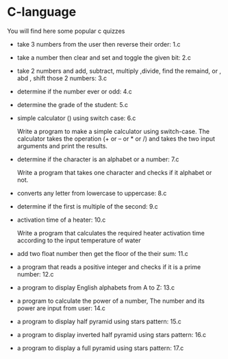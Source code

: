 # C-language
You will find here some popular c quizzes  
- take 3 numbers from the user then reverse their order: 1.c
- take a number then clear and set and toggle the given bit: 2.c
- take 2 numbers and add, subtract, multiply ,divide, find the remaind, or , abd , shift those 2 numbers: 3.c 
- determine if the number ever or odd: 4.c
- determine the grade of the student: 5.c
- simple calculator () using switch case: 6.c 

	Write a program to make a simple calculator using
	switch-case. The calculator takes the operation
	(+ or – or * or /) and takes the two input arguments and
	print the results.
- determine if the character is an alphabet or a number: 7.c

	Write a program that takes one character and checks
	if it alphabet or not.
- converts any letter from lowercase to uppercase: 8.c
- determine if the first is multiple of the second: 9.c
- activation time of a heater: 10.c 

	Write a program that calculates the required heater
	activation time according to the input temperature of
	water
- add two float number then get the floor of the their sum: 11.c 
-  a program that reads a positive integer and checks if it is a prime number: 12.c
- a program to display English alphabets from A to Z: 13.c
- a program to calculate the power of a number, The number and its power are input from user: 14.c
- a program to display half pyramid using stars pattern: 15.c
- a program to display inverted half pyramid using stars pattern: 16.c
- a program to display a full pyramid using stars pattern: 17.c

